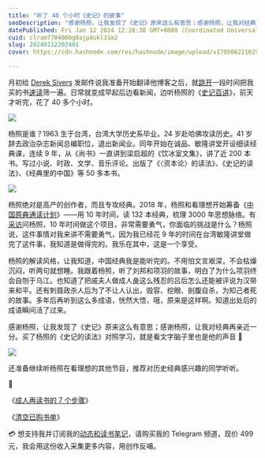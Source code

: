 ```yaml
---
title: "听了 40 个小时《史记》的故事"
seoDescription: "感谢杨照，让我发现了《史记》原来这么有意思；感谢杨照，让我对经典更亲近一分。"
datePublished: Fri Jan 12 2024 12:28:38 GMT+0000 (Coordinated Universal Time)
cuid: clram7704000g0ajp8ukl31m2
slug: 20240112202401
cover: https://cdn.hashnode.com/res/hashnode/image/upload/v1705062216293/5e40a0f3-018e-4c50-bc60-9a5dce1fe6ac.jpeg

---
```


月初给 [Derek Sivers](https://mp.weixin.qq.com/s?__biz=MzI3MzU5MDA1OQ==&mid=2247488379&idx=1&sn=a4d6863665a56a73496dcb57f2daff13&chksm=eb21a13fdc562829378860886e04bb34196313f90187afc0fed9dfa80b7a6f9344dcd4733979&scene=21#) 发邮件说我准备开始翻译他博客之后，就[跳开](https://mp.weixin.qq.com/s?__biz=MzI3MzU5MDA1OQ==&mid=2247487273&idx=1&sn=0a1d5888663087a5ac4b9881c887d1fb&chksm=eb21bd6ddc56347ba6132b799ee7cee01d649b28384103b46dedf355105f30814feb1d6634da&scene=21#)一段时间把我买的书[速读](https://mp.weixin.qq.com/s?__biz=MzI3MzU5MDA1OQ==&mid=2247488452&idx=1&sn=6f28063d623a72e773541515cf7452fb&chksm=eb21a180dc562896e7b96a1d4fd2b131e350a3664828846d0f1c81bea4123978e02173019c39&token=1793985754&lang=zh_CN#rd)筛一遍。日常就变成早起后边看新闻，边听杨照的《[史记百讲](https://www.vistopia.com.cn/detail/12)》，前天才听完，花了 40 多个小时。

![](url)

杨照是谁？1963 生于台湾，台湾大学历史系毕业。24 岁赴哈佛攻读历史。41 岁辞去政治杂志新闻总编职位，退出新闻业。同年开始在诚品、敏隆讲堂开设细读经典课，连续 9 年，从《尚书》一直讲到梁启超的《饮冰室文集》，讲了近 200 本书。写过小说、时政、文学、音乐评论。出版了《〈资本论〉的读法》、《史记的读法》、《经典里的中国》等 50 多本书。

![](url)

杨照绝对是高产的创作者，而且专攻经典。2018 年，杨照和看理想开始筹备《[中国原典通读计划](https://www.vistopia.com.cn/article/543744)》——用 10 年时间，读 132 本经典，梳理 3000 年思想脉络。有[采访](https://mp.weixin.qq.com/s/QYTqSrJvT5TUBn0aU2LU0w)问杨照，10 年时间做这个项目，非常需要勇气，你面临的挑战是什么？杨照说，这件事情对我来讲不需要勇气，因为我已经花 9 年的时间在台湾敏隆讲堂做完了这件事，我知道是做得完的。我乐在其中，这是一个享受。

杨照的解读风格，让我知道，中国经典我是能听完的。不用怕文言艰深，不会枯燥沉闷，听两句就想睡。我跟着杨照，听了刘邦和项羽的故事，明白了为什么项羽终会自刎于乌江。也知道了把戚夫人做成人彘这么残忍的吕后怎么还能被评说为汉带来和平。还有刺聂政杀人后为了不让人认出，毁容、挖眼、剖腹自杀，为知己者死的故事。多年后再听到这么多成语，恍然大悟，哦，原来是这样啊。知道出处后的成语瞬间活了过来。

感谢杨照，让我发现了《史记》原来这么有意思；感谢杨照，让我对经典再亲近一分。买了杨照的《史记的读法》对照学习，就是看文字脑子里也是他的声音 🤣

![](url)

还准备继续听杨照在看理想的其他节目，推荐对历史经典感兴趣的同学听听。

🔗

《[成人再读书的 7 个步骤](https://mp.weixin.qq.com/s?__biz=MzI3MzU5MDA1OQ==&mid=2247488452&idx=1&sn=6f28063d623a72e773541515cf7452fb&chksm=eb21a180dc562896e7b96a1d4fd2b131e350a3664828846d0f1c81bea4123978e02173019c39&token=1793985754&lang=zh_CN#)》

《[清空已购书单](https://mp.weixin.qq.com/s?__biz=MzI3MzU5MDA1OQ==&mid=2247488442&idx=1&sn=c2f2bbe4b15959ea1feb7537c472ae89&chksm=eb21a1fedc5628e88b4c94f6938756a7b2cfd3adca3ee05434ea786a62d4755b4f085a1508c2&token=2078807458&lang=zh_CN#)》

💳 想支持我并订阅我的[动态和读书笔记](https://mp.weixin.qq.com/s/A_yK10ktL8Nl7RzsnGwzEg)，请购买我的 Telegram 频道，现价 499 元，我会用这份收入采集更多内容，用创作反哺。